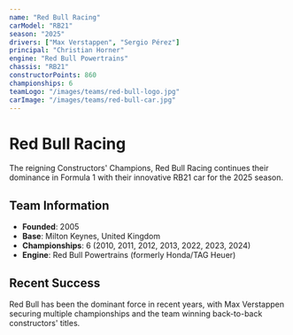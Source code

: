 ```yaml
---
name: "Red Bull Racing"
carModel: "RB21"
season: "2025"
drivers: ["Max Verstappen", "Sergio Pérez"]
principal: "Christian Horner"
engine: "Red Bull Powertrains"
chassis: "RB21"
constructorPoints: 860
championships: 6
teamLogo: "/images/teams/red-bull-logo.jpg"
carImage: "/images/teams/red-bull-car.jpg"
---
```


# Red Bull Racing

The reigning Constructors' Champions, Red Bull Racing continues their dominance in Formula 1 with their innovative RB21 car for the 2025 season.

## Team Information
- **Founded**: 2005
- **Base**: Milton Keynes, United Kingdom
- **Championships**: 6 (2010, 2011, 2012, 2013, 2022, 2023, 2024)
- **Engine**: Red Bull Powertrains (formerly Honda/TAG Heuer)

## Recent Success
Red Bull has been the dominant force in recent years, with Max Verstappen securing multiple championships and the team winning back-to-back constructors' titles.
